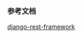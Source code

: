 ### 参考文档
[django-rest-framework](https://www.django-rest-framework.org/tutorial/quickstart/#quickstart)
